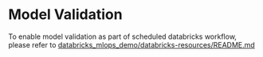 # Model Validation
To enable model validation as part of scheduled databricks workflow, please refer to [databricks_mlops_demo/databricks-resources/README.md](../databricks-resources/README.md)